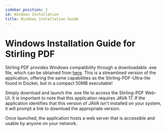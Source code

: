 ```yaml
---
sidebar_position: 2
id: Windows Installation
title: Windows installation Guide
---
```

# Windows Installation Guide for Stirling PDF

Stirling PDF provides Windows compatibility through a downloadable .exe file, which can be obtained from [here](https://github.com/Frooodle/Stirling-PDF/releases/latest). 
This is a streamlined version of the application, offering the same capabilities as the Stirling-PDF-Ultra-lite found in Docker, but in a compact 50MB executable!

Simply download and launch the .exe file to access the Stirling-PDF Web-UI. It is important to note that this application requires JAVA 17. If the application identifies that this version of JAVA isn't installed on your system, it will prompt a link to download the appropriate version.

Once launched, the application hosts a web server that is accessible and usable by anyone on your network.
